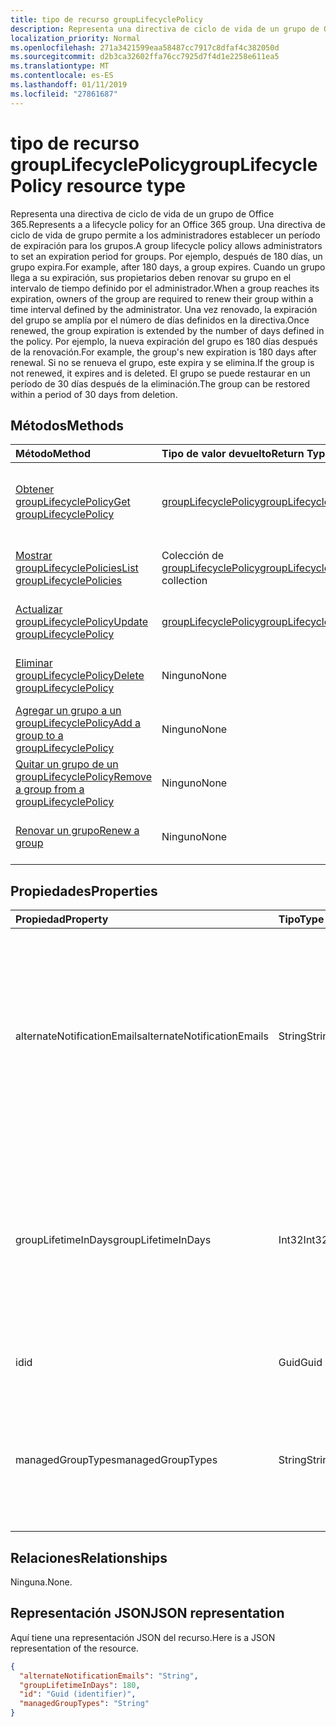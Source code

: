 ```yaml
---
title: tipo de recurso groupLifecyclePolicy
description: Representa una directiva de ciclo de vida de un grupo de Office 365. Una directiva de ciclo de vida de grupo permite a los administradores establecer un período de expiración para los grupos. Por ejemplo, después de 180 días, un grupo expira. Cuando un grupo llega a su expiración, sus propietarios deben renovar su grupo en el intervalo de tiempo definido por el administrador. Una vez renovado, la expiración del grupo se amplía por el número de días definidos en la directiva. Por ejemplo, la nueva expiración del grupo es 180 días después de la renovación. Si no se renueva el grupo, este expira y se elimina. El grupo se puede restaurar en un período de 30 días después de la eliminación.
localization_priority: Normal
ms.openlocfilehash: 271a3421599eaa58487cc7917c8dfaf4c382050d
ms.sourcegitcommit: d2b3ca32602ffa76cc7925d7f4d1e2258e611ea5
ms.translationtype: MT
ms.contentlocale: es-ES
ms.lasthandoff: 01/11/2019
ms.locfileid: "27861687"
---
```

# <a name="grouplifecyclepolicy-resource-type"></a><span data-ttu-id="ed24f-110">tipo de recurso groupLifecyclePolicy</span><span class="sxs-lookup"><span data-stu-id="ed24f-110">groupLifecyclePolicy resource type</span></span>

<span data-ttu-id="ed24f-111">Representa una directiva de ciclo de vida de un grupo de Office 365.</span><span class="sxs-lookup"><span data-stu-id="ed24f-111">Represents a a lifecycle policy for an Office 365 group.</span></span> <span data-ttu-id="ed24f-112">Una directiva de ciclo de vida de grupo permite a los administradores establecer un período de expiración para los grupos.</span><span class="sxs-lookup"><span data-stu-id="ed24f-112">A group lifecycle policy allows administrators to set an expiration period for groups.</span></span> <span data-ttu-id="ed24f-113">Por ejemplo, después de 180 días, un grupo expira.</span><span class="sxs-lookup"><span data-stu-id="ed24f-113">For example, after 180 days, a group expires.</span></span> <span data-ttu-id="ed24f-114">Cuando un grupo llega a su expiración, sus propietarios deben renovar su grupo en el intervalo de tiempo definido por el administrador.</span><span class="sxs-lookup"><span data-stu-id="ed24f-114">When a group reaches its expiration, owners of the group are required to renew their group within a time interval defined by the administrator.</span></span> <span data-ttu-id="ed24f-115">Una vez renovado, la expiración del grupo se amplía por el número de días definidos en la directiva.</span><span class="sxs-lookup"><span data-stu-id="ed24f-115">Once renewed, the group expiration is extended by the number of days defined in the policy.</span></span> <span data-ttu-id="ed24f-116">Por ejemplo, la nueva expiración del grupo es 180 días después de la renovación.</span><span class="sxs-lookup"><span data-stu-id="ed24f-116">For example, the group's new expiration is 180 days after renewal.</span></span> <span data-ttu-id="ed24f-117">Si no se renueva el grupo, este expira y se elimina.</span><span class="sxs-lookup"><span data-stu-id="ed24f-117">If the group is not renewed, it expires and is deleted.</span></span> <span data-ttu-id="ed24f-118">El grupo se puede restaurar en un período de 30 días después de la eliminación.</span><span class="sxs-lookup"><span data-stu-id="ed24f-118">The group can be restored within a period of 30 days from deletion.</span></span>

## <a name="methods"></a><span data-ttu-id="ed24f-119">Métodos</span><span class="sxs-lookup"><span data-stu-id="ed24f-119">Methods</span></span>

| <span data-ttu-id="ed24f-120">Método</span><span class="sxs-lookup"><span data-stu-id="ed24f-120">Method</span></span> | <span data-ttu-id="ed24f-121">Tipo de valor devuelto</span><span class="sxs-lookup"><span data-stu-id="ed24f-121">Return Type</span></span> | <span data-ttu-id="ed24f-122">Descripción</span><span class="sxs-lookup"><span data-stu-id="ed24f-122">Description</span></span> |
|:---------------|:--------|:----------|
|[<span data-ttu-id="ed24f-123">Obtener groupLifecyclePolicy</span><span class="sxs-lookup"><span data-stu-id="ed24f-123">Get groupLifecyclePolicy</span></span>](../api/grouplifecyclepolicy-get.md) | [<span data-ttu-id="ed24f-124">groupLifecyclePolicy</span><span class="sxs-lookup"><span data-stu-id="ed24f-124">groupLifecyclePolicy</span></span>](grouplifecyclepolicy.md) |<span data-ttu-id="ed24f-125">Lee las propiedades y relaciones de un objeto groupLifecyclePolicy.</span><span class="sxs-lookup"><span data-stu-id="ed24f-125">Read properties and relationships of a groupLifecyclePolicy object.</span></span>|
|[<span data-ttu-id="ed24f-126">Mostrar groupLifecyclePolicies</span><span class="sxs-lookup"><span data-stu-id="ed24f-126">List groupLifecyclePolicies</span></span>](../api/grouplifecyclepolicy-list.md) | <span data-ttu-id="ed24f-127">Colección de [groupLifecyclePolicy](grouplifecyclepolicy.md)</span><span class="sxs-lookup"><span data-stu-id="ed24f-127">[groupLifecyclePolicy](grouplifecyclepolicy.md) collection</span></span> | <span data-ttu-id="ed24f-128">Muestra todos los objetos groupLifecyclePolicies.</span><span class="sxs-lookup"><span data-stu-id="ed24f-128">List all the groupLifecyclePolicies.</span></span> |
|[<span data-ttu-id="ed24f-129">Actualizar groupLifecyclePolicy</span><span class="sxs-lookup"><span data-stu-id="ed24f-129">Update groupLifecyclePolicy</span></span>](../api/grouplifecyclepolicy-update.md) | [<span data-ttu-id="ed24f-130">groupLifecyclePolicy</span><span class="sxs-lookup"><span data-stu-id="ed24f-130">groupLifecyclePolicy</span></span>](grouplifecyclepolicy.md) | <span data-ttu-id="ed24f-131">Actualiza un objeto groupLifecyclePolicy.</span><span class="sxs-lookup"><span data-stu-id="ed24f-131">Update a groupLifecyclePolicy object.</span></span> |
|[<span data-ttu-id="ed24f-132">Eliminar groupLifecyclePolicy</span><span class="sxs-lookup"><span data-stu-id="ed24f-132">Delete groupLifecyclePolicy</span></span>](../api/grouplifecyclepolicy-delete.md) | <span data-ttu-id="ed24f-133">Ninguno</span><span class="sxs-lookup"><span data-stu-id="ed24f-133">None</span></span> | <span data-ttu-id="ed24f-134">Elimina un objeto groupLifecyclePolicy.</span><span class="sxs-lookup"><span data-stu-id="ed24f-134">Delete a groupLifecyclePolicy object.</span></span> |
|[<span data-ttu-id="ed24f-135">Agregar un grupo a un groupLifecyclePolicy</span><span class="sxs-lookup"><span data-stu-id="ed24f-135">Add a group to a groupLifecyclePolicy</span></span>](../api/grouplifecyclepolicy-addgroup.md)|<span data-ttu-id="ed24f-136">Ninguno</span><span class="sxs-lookup"><span data-stu-id="ed24f-136">None</span></span>| <span data-ttu-id="ed24f-137">Agrega un grupo a una directiva de ciclo de vida.</span><span class="sxs-lookup"><span data-stu-id="ed24f-137">Add a group to a lifecycle policy</span></span> |
|[<span data-ttu-id="ed24f-138">Quitar un grupo de un groupLifecyclePolicy</span><span class="sxs-lookup"><span data-stu-id="ed24f-138">Remove a group from a groupLifecyclePolicy</span></span>](../api/grouplifecyclepolicy-removegroup.md)|<span data-ttu-id="ed24f-139">Ninguno</span><span class="sxs-lookup"><span data-stu-id="ed24f-139">None</span></span>| <span data-ttu-id="ed24f-140">Quita un grupo a una directiva de ciclo de vida.</span><span class="sxs-lookup"><span data-stu-id="ed24f-140">Remove a group to a lifecycle policy.</span></span> |
|[<span data-ttu-id="ed24f-141">Renovar un grupo</span><span class="sxs-lookup"><span data-stu-id="ed24f-141">Renew a group</span></span>](../api/grouplifecyclepolicy-renewgroup.md)|<span data-ttu-id="ed24f-142">Ninguno</span><span class="sxs-lookup"><span data-stu-id="ed24f-142">None</span></span>| <span data-ttu-id="ed24f-143">Renovar la fecha de caducidad de un grupo.</span><span class="sxs-lookup"><span data-stu-id="ed24f-143">Renew a group's expiration date.</span></span> |

## <a name="properties"></a><span data-ttu-id="ed24f-144">Propiedades</span><span class="sxs-lookup"><span data-stu-id="ed24f-144">Properties</span></span>

| <span data-ttu-id="ed24f-145">Propiedad</span><span class="sxs-lookup"><span data-stu-id="ed24f-145">Property</span></span> | <span data-ttu-id="ed24f-146">Tipo</span><span class="sxs-lookup"><span data-stu-id="ed24f-146">Type</span></span> | <span data-ttu-id="ed24f-147">Descripción</span><span class="sxs-lookup"><span data-stu-id="ed24f-147">Description</span></span> |
|:---------------|:--------|:----------|
|<span data-ttu-id="ed24f-148">alternateNotificationEmails</span><span class="sxs-lookup"><span data-stu-id="ed24f-148">alternateNotificationEmails</span></span>|<span data-ttu-id="ed24f-149">String</span><span class="sxs-lookup"><span data-stu-id="ed24f-149">String</span></span>| <span data-ttu-id="ed24f-150">Lista de direcciones de correo electrónico para enviar notificaciones para grupos sin propietarios.</span><span class="sxs-lookup"><span data-stu-id="ed24f-150">List of email address to send notifications for groups without owners.</span></span> <span data-ttu-id="ed24f-151">Se pueden definir varias direcciones de correo electrónico separando una de la otra con un punto y coma.</span><span class="sxs-lookup"><span data-stu-id="ed24f-151">Multiple email address can be defined by separating email address with a semicolon.</span></span> |
|<span data-ttu-id="ed24f-152">groupLifetimeInDays</span><span class="sxs-lookup"><span data-stu-id="ed24f-152">groupLifetimeInDays</span></span>|<span data-ttu-id="ed24f-153">Int32</span><span class="sxs-lookup"><span data-stu-id="ed24f-153">Int32</span></span>| <span data-ttu-id="ed24f-154">Número de días que faltan para que un grupo expire y necesite renovarse.</span><span class="sxs-lookup"><span data-stu-id="ed24f-154">Number of days before a group expires and needs to be renewed.</span></span> <span data-ttu-id="ed24f-155">Una vez renovado, la expiración del grupo se amplía por el número de días definidos.</span><span class="sxs-lookup"><span data-stu-id="ed24f-155">Once renewed, the group expiration is extended by the number of days defined.</span></span> |
|<span data-ttu-id="ed24f-156">id</span><span class="sxs-lookup"><span data-stu-id="ed24f-156">id</span></span>|<span data-ttu-id="ed24f-157">Guid</span><span class="sxs-lookup"><span data-stu-id="ed24f-157">Guid</span></span>| <span data-ttu-id="ed24f-158">Identificador único para una directiva.</span><span class="sxs-lookup"><span data-stu-id="ed24f-158">A unique identifier for a policy.</span></span> <span data-ttu-id="ed24f-159">Solo lectura.</span><span class="sxs-lookup"><span data-stu-id="ed24f-159">Read-only.</span></span>|
|<span data-ttu-id="ed24f-160">managedGroupTypes</span><span class="sxs-lookup"><span data-stu-id="ed24f-160">managedGroupTypes</span></span>|<span data-ttu-id="ed24f-161">String</span><span class="sxs-lookup"><span data-stu-id="ed24f-161">String</span></span>| <span data-ttu-id="ed24f-162">El tipo de grupo al que se aplica la directiva de expiración.</span><span class="sxs-lookup"><span data-stu-id="ed24f-162">The group type for which the expiration policy applies.</span></span> <span data-ttu-id="ed24f-163">Los valores posibles son **Todos**, **Seleccionados** o **Ninguno**.</span><span class="sxs-lookup"><span data-stu-id="ed24f-163">Possible values are **All**, **Selected** or **None**.</span></span> |

## <a name="relationships"></a><span data-ttu-id="ed24f-164">Relaciones</span><span class="sxs-lookup"><span data-stu-id="ed24f-164">Relationships</span></span>

<span data-ttu-id="ed24f-165">Ninguna.</span><span class="sxs-lookup"><span data-stu-id="ed24f-165">None.</span></span>

## <a name="json-representation"></a><span data-ttu-id="ed24f-166">Representación JSON</span><span class="sxs-lookup"><span data-stu-id="ed24f-166">JSON representation</span></span>

<span data-ttu-id="ed24f-167">Aquí tiene una representación JSON del recurso.</span><span class="sxs-lookup"><span data-stu-id="ed24f-167">Here is a JSON representation of the resource.</span></span>

<!-- {
  "blockType": "resource",
  "optionalProperties": [

  ],
  "@odata.type": "microsoft.graph.groupLifecyclePolicy"
}-->

```json
{
  "alternateNotificationEmails": "String",
  "groupLifetimeInDays": 180,
  "id": "Guid (identifier)",
  "managedGroupTypes": "String"
}

```

<!-- uuid: 8fcb5dbc-d5aa-4681-8e31-b001d5168d79
2015-10-25 14:57:30 UTC -->
<!-- {
  "type": "#page.annotation",
  "description": "groupLifecyclePolicy resource",
  "keywords": "",
  "section": "documentation",
  "tocPath": ""
}-->
